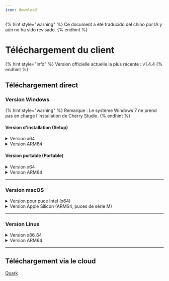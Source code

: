 ```yaml
---
icon: download
---
```


{% hint style="warning" %}
Ce document a été traducido del chino por IA y aún no ha sido revisado.
{% endhint %}

# Téléchargement du client

{% hint style="info" %}
Version officielle actuelle la plus récente : v1.4.4
{% endhint %}

## Téléchargement direct

### Version Windows

{% hint style="warning" %}
Remarque : Le système Windows 7 ne prend pas en charge l'installation de Cherry Studio.
{% endhint %}

#### Version d'installation (Setup)

<details>

<summary>Version x64</summary>

Ligne principale :

【[Site web Cherry Studio](https://cherry-ai.com/download)】 【[GitHub](https://github.com/CherryHQ/cherry-studio/releases/download/v1.4.4/Cherry-Studio-1.4.4-x64-setup.exe)】

Lignes alternatives :

【[Ligne 1](https://download-cf.ocoolai.com/https://github.com/CherryHQ/cherry-studio/releases/download/v1.4.4/Cherry-Studio-1.4.4-x64-setup.exe)】 【[Ligne 2](https://download.ocoolai.com/https://github.com/CherryHQ/cherry-studio/releases/download/v1.4.4/Cherry-Studio-1.4.4-x64-setup.exe)】 【[Ligne 3](https://download.ocoolai.online/https://github.com/CherryHQ/cherry-studio/releases/download/v1.4.4/Cherry-Studio-1.4.4-x64-setup.exe)】

</details>

<details>

<summary>Version ARM64</summary>

Ligne principale :

【[Site web Cherry Studio](https://cherry-ai.com/download)】 【[GitHub](https://github.com/CherryHQ/cherry-studio/releases/download/v1.4.4/Cherry-Studio-1.4.4-arm64-setup.exe)】

Lignes alternatives :

【[Ligne 1](https://download-cf.ocoolai.com/https://github.com/CherryHQ/cherry-studio/releases/download/v1.4.4/Cherry-Studio-1.4.4-arm64-setup.exe)】 【[Ligne 2](https://download.ocoolai.com/https://github.com/CherryHQ/cherry-studio/releases/download/v1.4.4/Cherry-Studio-1.4.4-arm64-setup.exe)】 【[Ligne 3](https://download.ocoolai.online/https://github.com/CherryHQ/cherry-studio/releases/download/v1.4.4/Cherry-Studio-1.4.4-arm64-setup.exe)】

</details>

#### Version portable (Portable)

<details>

<summary>Version x64</summary>

Ligne principale :

【[Site web Cherry Studio](https://cherry-ai.com/download)】 【[GitHub](https://github.com/CherryHQ/cherry-studio/releases/download/v1.4.4/Cherry-Studio-1.4.4-x64-portable.exe)】

Lignes alternatives :

【[Ligne 1](https://download-cf.ocoolai.com/https://github.com/CherryHQ/cherry-studio/releases/download/v1.4.4/Cherry-Studio-1.4.4-x64-portable.exe)】 【[Ligne 2](https://download.ocoolai.com/https://github.com/CherryHQ/cherry-studio/releases/download/v1.4.4/Cherry-Studio-1.4.4-x64-portable.exe)】 【[Ligne 3](https://download.ocoolai.online/https://github.com/CherryHQ/cherry-studio/releases/download/v1.4.4/Cherry-Studio-1.4.4-x64-portable.exe)】

</details>

<details>

<summary>Version ARM64</summary>

Ligne principale :

【[Site web Cherry Studio](https://cherry-ai.com/download)】 【[GitHub](https://github.com/CherryHQ/cherry-studio/releases/download/v1.4.4/Cherry-Studio-1.4.4-arm64-portable.exe)】

Lignes alternatives :

【[Ligne 1](https://download-cf.ocoolai.com/https://github.com/CherryHQ/cherry-studio/releases/download/v1.4.4/Cherry-Studio-1.4.4-arm64-portable.exe)】 【[Ligne 2](https://download.ocoolai.com/https://github.com/CherryHQ/cherry-studio/releases/download/v1.4.4/Cherry-Studio-1.4.4-arm64-portable.exe)】 【[Ligne 3](https://download.ocoolai.online/https://github.com/CherryHQ/cherry-studio/releases/download/v1.4.4/Cherry-Studio-1.4.4-arm64-portable.exe)】

</details>

***

### Version macOS

<details>

<summary>Version pour puce Intel (x64)</summary>

Ligne principale :

【[Site web Cherry Studio](https://cherry-ai.com/download)】 【[GitHub](https://github.com/CherryHQ/cherry-studio/releases/download/v1.4.4/Cherry-Studio-1.4.4-x64.dmg)】

Lignes alternatives :

【[Ligne 1](https://download-cf.ocoolai.com/https://github.com/CherryHQ/cherry-studio/releases/download/v1.4.4/Cherry-Studio-1.4.4-x64.dmg)】 【[Ligne 2](https://download.ocoolai.com/https://github.com/CherryHQ/cherry-studio/releases/download/v1.4.4/Cherry-Studio-1.4.4-x64.dmg)】 【[Ligne 3](https://download.ocoolai.online/https://github.com/CherryHQ/cherry-studio/releases/download/v1.4.4/Cherry-Studio-1.4.4-x64.dmg)】

</details>

<details>

<summary>Version Apple Silicon (ARM64, puces de série M)</summary>

Ligne principale :

【[Site web Cherry Studio](https://cherry-ai.com/download)】 【[GitHub](https://github.com/CherryHQ/cherry-studio/releases/download/v1.4.4/Cherry-Studio-1.4.4-arm64.dmg)】

Lignes alternatives :

【[Ligne 1](https://download-cf.ocoolai.com/https://github.com/CherryHQ/cherry-studio/releases/download/v1.4.4/Cherry-Studio-1.4.4-arm64.dmg)】 【[Ligne 2](https://download.ocoolai.com/https://github.com/CherryHQ/cherry-studio/releases/download/v1.4.4/Cherry-Studio-1.4.4-arm64.dmg)】 【[Ligne 3](https://download.ocoolai.online/https://github.com/CherryHQ/cherry-studio/releases/download/v1.4.4/Cherry-Studio-1.4.4-arm64.dmg)】

</details>

***

### Version Linux

<details>

<summary>Version x86_64</summary>

Ligne principale :

【[Site web Cherry Studio](https://cherry-ai.com/download)】 【[GitHub](https://github.com/CherryHQ/cherry-studio/releases/download/v1.4.4/Cherry-Studio-1.4.4-x86_64.AppImage)】

Lignes alternatives :

【[Ligne 1](https://download-cf.ocoolai.com/https://github.com/CherryHQ/cherry-studio/releases/download/v1.4.4/Cherry-Studio-1.4.4-x86_64.AppImage)】 【[Ligne 2](https://download.ocoolai.com/https://github.com/CherryHQ/cherry-studio/releases/download/v1.4.4/Cherry-Studio-1.4.4-x86_64.AppImage)】 【[Ligne 3](https://download.ocoolai.online/https://github.com/CherryHQ/cherry-studio/releases/download/v1.4.4/Cherry-Studio-1.4.4-x86_64.AppImage)】

</details>

<details>

<summary>Version ARM64</summary>

Ligne principale :

【[Site web Cherry Studio](https://cherry-ai.com/download)】 【[GitHub](https://github.com/CherryHQ/cherry-studio/releases/download/v1.4.4/Cherry-Studio-1.4.4-arm64.AppImage)】

Lignes alternatives :

【[Ligne 1](https://download-cf.ocoolai.com/https://github.com/CherryHQ/cherry-studio/releases/download/v1.4.4/Cherry-Studio-1.4.4-arm64.AppImage)】 【[Ligne 2](https://download.ocoolai.com/https://github.com/CherryHQ/cherry-studio/releases/download/v1.4.4/Cherry-Studio-1.4.4-arm64.AppImage)】 【[Ligne 3](https://download.ocoolai.online/https://github.com/CherryHQ/cherry-studio/releases/download/v1.4.4/Cherry-Studio-1.4.4-arm64-AppImage)】

</details>

***

## Téléchargement via le cloud

[Quark](https://pan.quark.cn/s/c8533a1ec63e#/list/share)